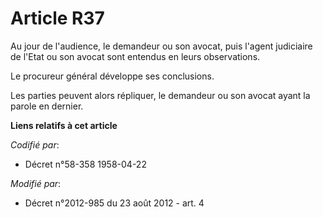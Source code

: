 # Article R37

Au jour de l'audience, le demandeur ou son avocat, puis l'agent judiciaire de l'Etat ou son avocat sont entendus en leurs
observations. 

Le procureur général développe ses conclusions. 

Les parties peuvent alors répliquer, le demandeur ou son avocat ayant la parole en dernier.

**Liens relatifs à cet article**

_Codifié par_:

  - Décret n°58-358 1958-04-22

_Modifié par_:

  - Décret n°2012-985 du 23 août 2012 - art. 4
